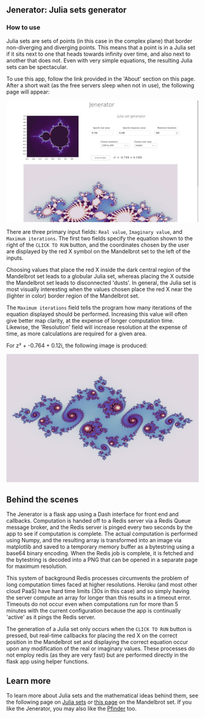 ## Jenerator: Julia sets generator 

### How to use

Julia sets are sets of points (in this case in the complex plane) that border non-diverging and diverging points.  This means that a point is in a Julia set if it sits next to one that heads towards infinity over time, and also next to another that does not.  Even with very simple equations, the resulting Julia sets can be spectacular.

To use this app, follow the link provided in the 'About' section on this page.  After a short wait (as the free servers sleep when not in use), the following page will appear:

![screenshot](/assets/Screenshot_jenerator.png)

There are three primary input fields: `Real value`, `Imaginary value`, and `Maximum iterations`.  The first two fields specify the equation shown to the right of the `CLICK TO RUN` button, and the coordinates chosen by the user are displayed by the red X symbol on the Mandelbrot set to the left of the inputs.  

Choosing values that place the red X inside the dark central region of the Mandelbrot set leads to a globular Julia set, whereas placing the X outside the Mandelbrot set leads to disconnected 'dusts'. In general, the Julia set is most visually interesting when the values chosen place the red X near the (lighter in color) border region of the Mandelbrot set.

The `Maximum iterations` field tells the program how many iterations of the equation displayed should be performed.  Increasing this value will often give better map clarity, at the expense of longer computation time.  Likewise, the 'Resolution' field will increase resolution at the expense of time, as more calculations are required for a given area.

For z² + -0.764 + 0.12i, the following image is produced:

![image](/assets/julia.png)


## Behind the scenes

The Jenerator is a flask app using a Dash interface for front end and callbacks.  Computation is handed off to a Redis server via a Redis Queue message broker, and the Redis server is pinged every two seconds by the app to see if computation is complete.  The actual computation is performed using Numpy, and the resulting array is transformed into an image via matplotlib and saved to a temporary memory buffer as a bytestring using a base64 binary encoding.  When the Redis job is complete, it is fetched and the bytestring is decoded into a PNG that can be opened in a separate page for maximum resolution.  

This system of background Redis processes circumvents the problem of long computation times faced at higher resolutions.  Heroku (and most other cloud PaaS) have hard time limits (30s in this case) and so simply having the server compute an array for longer than this results in a timeout error.  Timeouts do not occur even when computations run for more than 5 minutes with the current configuration because the app is continually 'active' as it pings the Redis server.  

The generation of a Julia set only occurs when the `CLICK TO RUN` button is pressed, but real-time callbacks for placing the red X on the correct position in the Mandelbrot set and displaying the correct equation occur upon any modification of the real or imaginary values.  These processes do not employ redis (as they are very fast) but are performed directly in the flask app using helper functions.  


## Learn more

To learn more about Julia sets and the mathematical ideas behind them, see the following page on [Julia sets](https://blbadger.github.io/julia-sets.html) or [this page](https://blbadger.github.io/mandelbrot-set.html) on the Mandelbrot set.  If you like the Jenerator, you may also like the [Pfinder](https://github.com/blbadger/pfinder) too.

